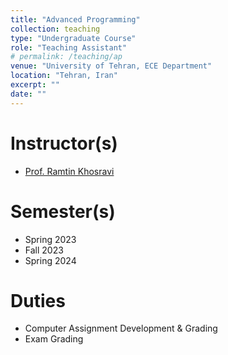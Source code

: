 ```yaml
---
title: "Advanced Programming"
collection: teaching
type: "Undergraduate Course"
role: "Teaching Assistant"
# permalink: /teaching/ap
venue: "University of Tehran, ECE Department"
location: "Tehran, Iran"
excerpt: ""
date: ""
---
```


Instructor(s)
======

- [Prof. Ramtin Khosravi](https://scholar.google.com/citations?user=b9ib0IYAAAAJ&hl=en)

Semester(s)
======

- Spring 2023
- Fall 2023
- Spring 2024

Duties
======

- Computer Assignment Development & Grading
- Exam Grading